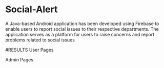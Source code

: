 # Social-Alert
A Java-based Android application has been developed using
Firebase to enable users to report social issues to their respective departments. The application serves as a platform for users to raise
concerns and report problems related to social issues

#RESULTS
User Pages





Admin Pages
